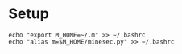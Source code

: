 # Setup

    echo "export M_HOME=~/.m" >> ~/.bashrc
    echo "alias m=$M_HOME/minesec.py" >> ~/.bashrc
